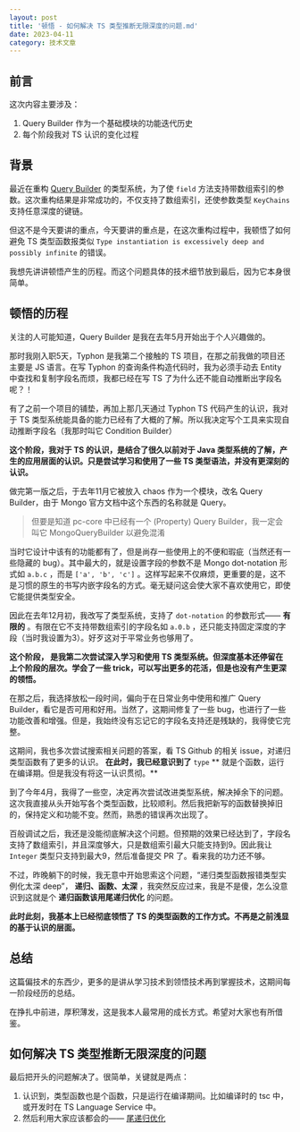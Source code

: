 ```yaml
---
layout: post
title: '顿悟 - 如何解决 TS 类型推断无限深度的问题.md'
date: 2023-04-11
category: 技术文章
---
```


## 前言

这次内容主要涉及：

1. Query Builder 作为一个基础模块的功能迭代历史
1. 每个阶段我对 TS 认识的变化过程


## 背景

最近在重构   [Query Builder](http://lib.worktile.live/chaos/guides/modules/query-builder)   的类型系统，为了使   `field`  方法支持带数组索引的参数。这次重构结果是非常成功的，不仅支持了数组索引，还使参数类型  `KeyChains`  支持任意深度的键链。


但这不是今天要讲的重点，今天要讲的重点是，在这次重构过程中，我顿悟了如何避免 TS 类型函数报类似   `Type instantiation is excessively deep and possibly infinite`   的错误。

我想先讲讲顿悟产生的历程。而这个问题具体的技术细节放到最后，因为它本身很简单。

## 顿悟的历程

关注的人可能知道，Query Builder 是我在去年5月开始出于个人兴趣做的。

那时我刚入职5天，Typhon 是我第二个接触的 TS 项目，在那之前我做的项目还主要是 JS 语言。在写 Typhon 的查询条件构造代码时，我为必须手动去 Entity 中查找和复制字段名而烦，我都已经在写 TS 了为什么还不能自动推断出字段名呢？！

有了之前一个项目的铺垫，再加上那几天通过 Typhon TS 代码产生的认识，我对于 TS 类型系统能具备的能力已经有了大概的了解。所以我决定写个工具来实现自动推断字段名（我那时叫它 Condition Builder）

**这个阶段，我对于 TS 的认识，是结合了很久以前对于 Java 类型系统的了解，产生的应用层面的认识。只是尝试学习和使用了一些 TS 类型语法，并没有更深刻的认识。**



做完第一版之后，于去年11月它被放入 chaos 作为一个模块，改名 Query Builder，由于 Mongo 官方文档中这个东西的名称就是 Query。

> 但要是知道 pc-core 中已经有一个 (Property) Query Builder，我一定会叫它 MongoQueryBuilder 以避免混淆

当时它设计中该有的功能都有了，但是尚存一些使用上的不便和瑕疵（当然还有一些隐藏的 bug）。其中最大的，就是设置字段的参数不是 Mongo dot-notation 形式如   `a.b.c`  ，而是   `['a', 'b', 'c']`  。这样写起来不仅麻烦，更重要的是，这不是习惯的原生的书写内嵌字段名的方式。毫无疑问这会使大家不喜欢使用它，即使它能提供类型安全。

因此在去年12月初，我改写了类型系统，支持了   `dot-notation`  的参数形式——  **有限的**  。有限在它不支持带数组索引的字段名如   `a.0.b`  ，还只能支持固定深度的字段（当时我设置为3）。好歹这对于平常业务也够用了。

**这个阶段， 是我第二次尝试深入学习和使用 TS 类型系统。但深度基本还停留在上个阶段的层次。学会了一些 trick，可以写出更多的花活，但是也没有产生更深的领悟。**



在那之后，我选择放松一段时间，偏向于在日常业务中使用和推广 Query Builder，看它是否可用和好用。当然了，这期间修复了一些 bug，也进行了一些功能改善和增强。但是，我始终没有忘记它的字段名支持还是残缺的，我得使它完整。

这期间，我也多次尝试搜索相关问题的答案，看 TS Github 的相关 issue，对递归类型函数有了更多的认识。  **在此时，我已经意识到了**  `type`  ** 就是个函数，运行在编译期。但是我没有将这一认识贯彻。**

到了今年4月，我得了一些空，决定再次尝试改进类型系统，解决掉余下的问题。这次我直接从头开始写各个类型函数，比较顺利。然后我把新写的函数替换掉旧的，保持定义和功能不变。然而，熟悉的错误再次出现了。

百般调试之后，我还是没能彻底解决这个问题。但预期的效果已经达到了，字段名支持了数组索引，并且深度够大，只是数组索引最大只能支持到9。因此我让   `Integer`  类型只支持到最大9，然后准备提交 PR 了。看来我的功力还不够。

不过，昨晚躺下的时候，我无意中开始思索这个问题，“递归类型函数报错类型实例化太深 deep”，  **递归、函数、太深**  ，我突然反应过来，我是不是傻，怎么没意识到这就是个  **递归函数该用尾递归优化**  的问题。

**此时此刻，我基本上已经彻底领悟了 TS 的类型函数的工作方式。不再是之前浅显的基于认识的层面。**

## 总结

这篇偏技术的东西少，更多的是讲从学习技术到领悟技术再到掌握技术，这期间每一阶段经历的总结。

在挣扎中前进，厚积薄发，这是我本人最常用的成长方式。希望对大家也有所借鉴。



## 如何解决 TS 类型推断无限深度的问题

最后把开头的问题解决了。很简单，关键就是两点：

1. 认识到，类型函数也是个函数，只是运行在编译期间。比如编译时的 tsc 中，或开发时在 TS Language Service 中。
1. 然后利用大家应该都会的——  [尾递归优化](https://www.ruanyifeng.com/blog/2015/04/tail-call.html)  

